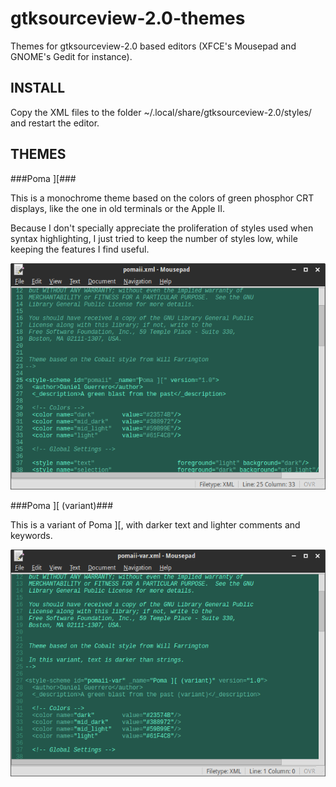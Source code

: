 gtksourceview-2.0-themes
========================

Themes for gtksourceview-2.0 based editors (XFCE's Mousepad and GNOME's Gedit 
for instance).

INSTALL
-------

Copy the XML files to the folder ~/.local/share/gtksourceview-2.0/styles/ and
restart the editor.

THEMES
------

###Poma ][###

This is a monochrome theme based on the colors of green phosphor CRT displays, 
like the one in old terminals or the Apple II. 

Because I don't specially appreciate the proliferation of styles used when
syntax highlighting, I just tried to keep the number of styles low, while 
keeping the features I find useful.

![screenshot](pomaii.png?raw=true "Poma ][")

###Poma ][ (variant)###

This is a variant of Poma ][, with darker text and lighter comments and 
keywords.

![screenshot](pomaii-var.png?raw=true "Poma ][ (variant)")

